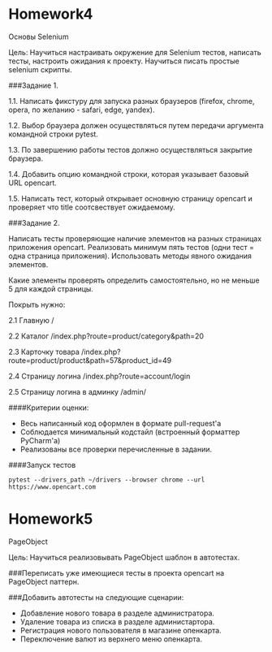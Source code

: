 # Homework4

Основы Selenium

Цель:
Научиться настраивать окружение для Selenium тестов, написать тесты, настроить ожидания к проекту. Научиться писать простые selenium скрипты.

###Задание 1. 

1.1. Написать фикстуру для запуска разных браузеров (firefox, chrome, opera, по желанию - safari, edge, yandex). 

1.2. Выбор браузера должен осуществляться путем передачи аргумента командной строки pytest. 

1.3. По завершению работы тестов должно осуществляться закрытие браузера. 

1.4. Добавить опцию командной строки, которая указывает базовый URL opencart. 

1.5. Написать тест, который открывает основную страницу opencart и проверяет что title соотсвествует ожидаемому.

###Задание 2. 

Написать тесты проверяющие наличие элементов на разных страницах приложения opencart. Реализовать минимум пять тестов (одни тест = одна страница приложения). Использовать методы явного ожидания элементов.

Какие элементы проверять определить самостоятельно, но не меньше 5 для каждой страницы.

Покрыть нужно: 

2.1 Главную / 

2.2 Каталог /index.php?route=product/category&path=20 

2.3 Карточку товара /index.php?route=product/product&path=57&product_id=49 

2.4 Страницу логина /index.php?route=account/login 

2.5 Страницу логина в админку /admin/

####Критерии оценки:
- Весь написанный код оформлен в формате pull-request'a
- Соблюдается минимальный кодстайл (встроенный форматтер PyCharm'a)
- Реализованы все проверки перечисленные в задании.

####Запуск тестов
```
pytest --drivers_path ~/drivers --browser chrome --url https://www.opencart.com
```



# Homework5

PageObject

Цель:
Научиться реализовывать PageObject шаблон в автотестах.

###Переписать уже имеющиеся тесты в проекта opencart на PageObject паттерн.

###Добавить автотесты на следующие сценарии:
- Добавление нового товара в разделе администратора.
- Удаление товара из списка в разделе администартора.
- Регистрация нового пользователя в магазине опенкарта.
- Переключение валют из верхнего меню опенкарта.